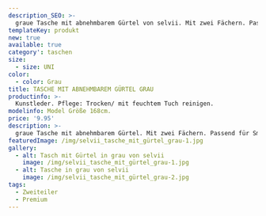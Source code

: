 ```yaml
---
description_SEO: >-
  graue Tasche mit abnehmbarem Gürtel von selvii. Mit zwei Fächern. Passend für Smartphone, Brieftasche etc.
templateKey: produkt
new: true
available: true
category': taschen
size:
  - size: UNI
color:
  - color: Grau
title: TASCHE MIT ABNEHMBAREM GÜRTEL GRAU
productinfo: >-
  Kunstleder. Pflege: Trocken/ mit feuchtem Tuch reinigen.
modelinfo: Model Größe 168cm.
price: '9.95'
description: >-
  graue Tasche mit abnehmbarem Gürtel. Mit zwei Fächern. Passend für Smartphone, Brieftasche etc. Farbe grau
featuredImage: /img/selvii_tasche_mit_gürtel_grau-1.jpg
gallery:
  - alt: Tasch mit Gürtel in grau von selvii
    image: /img/selvii_tasche_mit_gürtel_grau-1.jpg
  - alt: Tasche in grau von selvii 
    image: /img/selvii_tasche_mit_gürtel_grau-2.jpg
tags:
  - Zweiteiler
  - Premium
---
```


